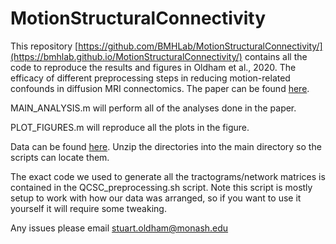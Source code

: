 # MotionStructuralConnectivity

This repository [https://github.com/BMHLab/MotionStructuralConnectivity/](https://bmhlab.github.io/MotionStructuralConnectivity/) contains all the code to reproduce the results and figures in Oldham et al., 2020. The efficacy of different preprocessing steps in reducing motion-related confounds in diffusion MRI connectomics. The paper can be found [here](https://www.sciencedirect.com/science/article/pii/S1053811920307382).

MAIN_ANALYSIS.m will perform all of the analyses done in the paper. 

PLOT_FIGURES.m will reproduce all the plots in the figure.

Data can be found [here](https://doi.org/10.26180/5e7313d012cee). Unzip the directories into the main directory so the scripts can locate them.

The exact code we used to generate all the tractograms/network matrices is contained in the QCSC_preprocessing.sh script. Note this script is mostly setup to work with how our data was arranged, so if you want to use it yourself it will require some tweaking.

Any issues please email stuart.oldham@monash.edu


#
<!-- Google tag (gtag.js) -->
<script async src="https://www.googletagmanager.com/gtag/js?id=G-EQ4Q8M6N4R"></script>
<script>
  window.dataLayer = window.dataLayer || [];
  function gtag(){dataLayer.push(arguments);}
  gtag('js', new Date());

  gtag('config', 'G-EQ4Q8M6N4R');
</script>
